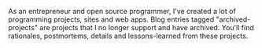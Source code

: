 ---
---
As an entrepreneur and open source programmer, I've created a lot of programming projects, sites and web apps.  Blog entries tagged "archived-projects" are projects that I no longer support and have archived.  You'll find rationales, postmortems, details and lessons-learned from these projects.